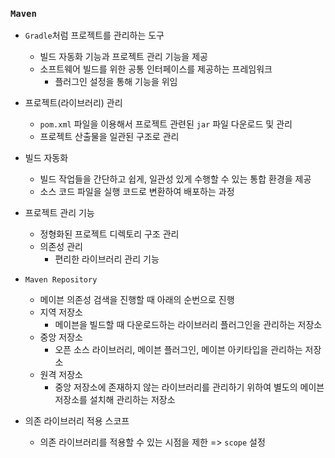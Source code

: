 ### `Maven`

- `Gradle`처럼 프로젝트를 관리하는 도구
  - 빌드 자동화 기능과 프로젝트 관리 기능을 제공
  - 소프트웨어 빌드를 위한 공통 인터페이스를 제공하는 프레임워크 
    - 플러그인 설정을 통해 기능을 위임 

- 프로젝트(라이브러리) 관리
  - `pom.xml` 파일을 이용해서 프로젝트 관련된 `jar` 파일 다운로드 및 관리
  - 프로젝트 산출물을 일관된 구조로 관리
- 빌드 자동화
  - 빌드 작업들을 간단하고 쉽게, 일관성 있게 수행할 수 있는 통합 환경을 제공
  - 소스 코드 파일을 실행 코드로 변환하여 배포하는 과정
- 프로젝트 관리 기능
  - 정형화된 프로젝트 디렉토리 구조 관리
  - 의존성 관리
    - 편리한 라이브러리 관리 기능
- `Maven Repository`
  - 메이븐 의존성 검색을 진행할 때 아래의 순번으로 진행
  - 지역 저장소
    - 메이븐을 빌드할 때 다운로드하는 라이브러리 플러그인을 관리하는 저장소
  - 중앙 저장소
    - 오픈 소스 라이브러리, 메이븐 플러그인, 메이븐 아키타입을 관리하는 저장소
  - 원격 저장소
    - 중앙 저장소에 존재하지 않는 라이브러리를 관리하기 위하여 별도의 메이븐 저장소를 설치해 관리하는 저장소

- 의존 라이브러리 적용 스코프
  - 의존 라이브러리를 적용할 수 있는 시점을 제한 => `scope` 설정